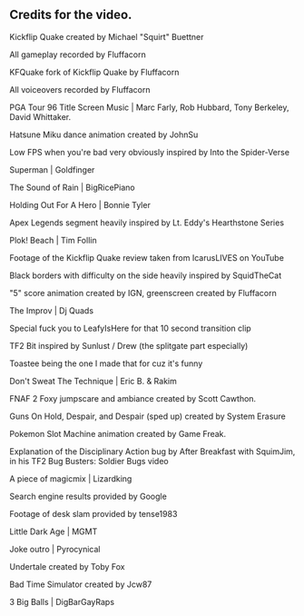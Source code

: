 ## Credits for the video.
Kickflip Quake created by Michael "Squirt" Buettner

All gameplay recorded by Fluffacorn

KFQuake fork of Kickflip Quake by Fluffacorn

All voiceovers recorded by Fluffacorn

PGA Tour 96 Title Screen Music | Marc Farly, Rob Hubbard, Tony Berkeley, David Whittaker.

Hatsune Miku dance animation created by JohnSu

Low FPS when you're bad very obviously inspired by Into the Spider-Verse

Superman | Goldfinger

The Sound of Rain | BigRicePiano

Holding Out For A Hero | Bonnie Tyler

Apex Legends segment heavily inspired by Lt. Eddy's Hearthstone Series

Plok! Beach | Tim Follin

Footage of the Kickflip Quake review taken from  IcarusLIVES on YouTube

Black borders with difficulty on the side heavily inspired by SquidTheCat

"5" score animation created by IGN, greenscreen created by Fluffacorn

The Improv | Dj Quads

Special fuck you to LeafyIsHere for that 10 second transition clip

TF2 Bit inspired by Sunlust / Drew (the splitgate part especially)

Toastee being the one I made that for cuz it's funny

Don't Sweat The Technique | Eric B. & Rakim

FNAF 2 Foxy jumpscare and ambiance created by Scott Cawthon.

Guns On Hold, Despair, and Despair (sped up) created by System Erasure

Pokemon Slot Machine animation created by Game Freak.

Explanation of the Disciplinary Action bug by After Breakfast with SquimJim, in his TF2 Bug Busters: Soldier Bugs video

A piece of magicmix | Lizardking

Search engine results provided by Google

Footage of desk slam provided by tense1983

Little Dark Age | MGMT

Joke outro | Pyrocynical

Undertale created by Toby Fox

Bad Time Simulator created by Jcw87

3 Big Balls | DigBarGayRaps

